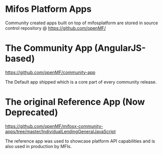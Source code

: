 Mifos Platform Apps
======

Community created apps built on top of mifosplatform are stored in source control repository @ https://github.com/openMF/

The Community App (AngularJS-based)
===============
https://github.com/openMF/community-app

The Default app shipped which is a core part of every community release.

The original Reference App (Now Deprecated)
===============

https://github.com/openMF/mifosx-community-apps/tree/master/IndividualLendingGeneralJavaScript

The reference app was used to showcase platform API capabilities and is also used in production by MFIs.
